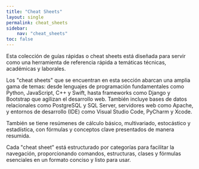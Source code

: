 ```yaml
---
title: "Cheat Sheets"
layout: single
permalink: cheat_sheets
sidebar:
    nav: "cheat_sheets"
toc: false
---
```


Esta colección de guías rápidas o cheat sheets está diseñada para servir como una herramienta de referencia rápida
a temáticas técnicas, académicas y laborales.

Los "cheat sheets" que se encuentran en esta sección abarcan una amplia 
gama de temas: desde lenguajes de programación fundamentales como Python, JavaScript, C++ y Swift, hasta frameworks 
como Django y Bootstrap que agilizan el desarrollo web. También incluye bases de datos relacionales como PostgreSQL y 
SQL Server, servidores web como Apache, y entornos de desarrollo (IDE) como Visual Studio Code, PyCharm y Xcode.

También se tiene resúmenes de cálculo básico, multivariado, estocástico y estadística, con fórmulas y conceptos clave 
presentados de manera resumida.

Cada "cheat sheet" está estructurado por categorías para facilitar la navegación, proporcionando comandos, estructuras, 
clases y fórmulas esenciales en un formato conciso y listo para usar. 
